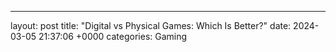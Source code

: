 ---
layout: post
title: "Digital vs Physical Games: Which Is Better?"
date:   2024-03-05 21:37:06 +0000
categories: Gaming
